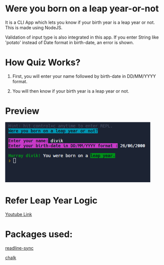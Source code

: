 # Were you born on a leap year-or-not
 It is a CLI App which lets you know if your birth year is a leap year or not. This is made using NodeJS.

 Validation of input type is also integrated in this app. If you enter String like 'potato' instead of Date format in birth-date, an error is shown.

# How Quiz Works?
1. First, you will enter your name followed by birth-date in DD/MM/YYYY format.

2. You will then know if your birth year is a leap year or not.

# Preview
![quiz](https://github.com/divikjuneja17/Were-you-born-on-a-leap-year-or-not/blob/main/preview.png?raw=true)

# Refer Leap Year Logic
[Youtube Link](https://www.youtube.com/watch?v=lROrjh8sBLQ)
# Packages used:
[readline-sync](https://www.npmjs.com/package/readline-sync)

[chalk](https://www.npmjs.com/package/chalk)